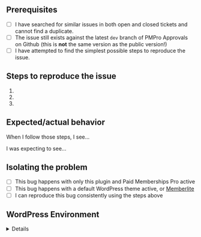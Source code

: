 <!-- This form is for reporting bugs and issues specific to the Paid Memberships Pro plugin. This is not a support portal. If you need technical support from a human being, please submit a ticket via the helpdesk instead: https://www.paidmembershipspro.com/support/ -->

<!-- Usage questions can also be directed to the public support forum here: https://wordpress.org/support/plugin/paid-memberships-pro, unless this is a question about a premium extension in which case you should use the helpdesk. -->

<!-- If you are a developer who needs a new filter/hook raise a PR instead :) -->

<!-- Please be as descriptive as possible; issues lacking the below details, or for any other reason than to report a bug, may be closed without action. -->

## Prerequisites

<!-- MARK COMPLETED ITEMS WITH AN [x] -->

- [ ] I have searched for similar issues in both open and closed tickets and cannot find a duplicate.
- [ ] The issue still exists against the latest `dev` branch of PMPro Approvals on Github (this is **not** the same version as the public version!)
- [ ] I have attempted to find the simplest possible steps to reproduce the issue.

## Steps to reproduce the issue

<!-- We need to be able to reproduce the bug in order to fix it so please be descriptive! -->

1.
2.
3.

## Expected/actual behavior

When I follow those steps, I see...

I was expecting to see...

## Isolating the problem

<!-- MARK COMPLETED ITEMS WITH AN [x] -->

- [ ] This bug happens with only this plugin and Paid Memberships Pro active
- [ ] This bug happens with a default WordPress theme active, or [Memberlite](https://www.paidmembershipspro.com/themes/memberlite/)
- [ ] I can reproduce this bug consistently using the steps above

## WordPress Environment

<details>
```
Please share non-sensitive information about your hosting environment such as WordPress version, PHP version, Paid Memberships Pro and any related plugins versions.
```
</details>